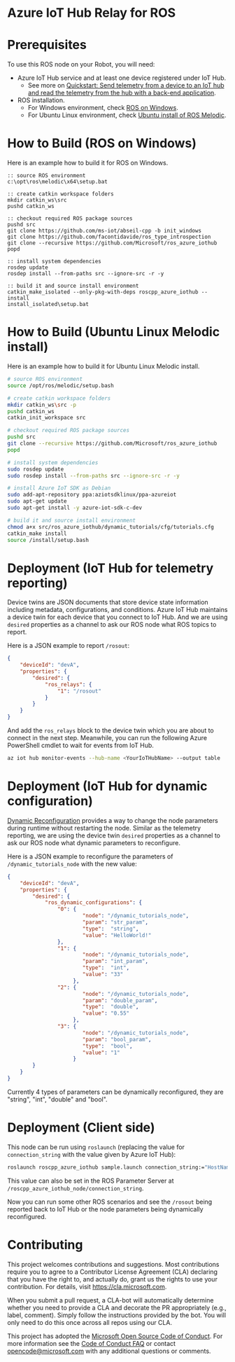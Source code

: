 # Azure IoT Hub Relay for ROS

# Prerequisites
To use this ROS node on your Robot, you will need:
  * Azure IoT Hub service and at least one device registered under IoT Hub.
    * See more on [Quickstart: Send telemetry from a device to an IoT hub and read the telemetry from the hub with a back-end application](https://docs.microsoft.com/en-us/azure/iot-hub/quickstart-send-telemetry-c).
  * ROS installation.
    * For Windows environment, check [ROS on Windows](https://aka.ms/ros).
    * For Ubuntu Linux environment, check [Ubuntu install of ROS Melodic](http://wiki.ros.org/melodic/Installation/Ubuntu).

# How to Build (ROS on Windows)
Here is an example how to build it for ROS on Windows.
```Batchfile
:: source ROS environment
c:\opt\ros\melodic\x64\setup.bat

:: create catkin workspace folders
mkdir catkin_ws\src
pushd catkin_ws

:: checkout required ROS package sources
pushd src
git clone https://github.com/ms-iot/abseil-cpp -b init_windows
git clone https://github.com/facontidavide/ros_type_introspection
git clone --recursive https://github.com/Microsoft/ros_azure_iothub
popd

:: install system dependencies
rosdep update
rosdep install --from-paths src --ignore-src -r -y

:: build it and source install environment
catkin_make_isolated --only-pkg-with-deps roscpp_azure_iothub --install
install_isolated\setup.bat
```

# How to Build (Ubuntu Linux Melodic install)
Here is an example how to build it for Ubuntu Linux Melodic install.

``` bash
# source ROS environment
source /opt/ros/melodic/setup.bash

# create catkin workspace folders
mkdir catkin_ws\src -p
pushd catkin_ws
catkin_init_workspace src

# checkout required ROS package sources
pushd src
git clone --recursive https://github.com/Microsoft/ros_azure_iothub
popd

# install system dependencies
sudo rosdep update
sudo rosdep install --from-paths src --ignore-src -r -y

# install Azure IoT SDK as Debian
sudo add-apt-repository ppa:aziotsdklinux/ppa-azureiot
sudo apt-get update
sudo apt-get install -y azure-iot-sdk-c-dev

# build it and source install environment
chmod a+x src/ros_azure_iothub/dynamic_tutorials/cfg/tutorials.cfg
catkin_make install
source /install/setup.bash
```

# Deployment (IoT Hub for telemetry reporting)
Device twins are JSON documents that store device state information including metadata, configurations, and conditions. Azure IoT Hub maintains a device twin for each device that you connect to IoT Hub. And we are using `desired` properties as a channel to ask our ROS node what ROS topics to report.

Here is a JSON example to report `/rosout`:

``` json
{
    "deviceId": "devA",
    "properties": {
        "desired": {
            "ros_relays": {
                "1": "/rosout"
            }
        }
    }
}
```

And add the `ros_relays` block to the device twin which you are about to connect in the next step. Meanwhile, you can run the following Azure PowerShell cmdlet to wait for events from IoT Hub.

``` bash
az iot hub monitor-events --hub-name <YourIoTHubName> --output table
```

# Deployment (IoT Hub for dynamic configuration)
[Dynamic Reconfiguration](http://wiki.ros.org/dynamic_reconfigure) provides a way to change the node parameters during runtime without restarting the node.
Similar as the telemetry reporting, we are using the device twin `desired` properties as a channel to ask our ROS node what dynamic parameters to reconfigure.

Here is a JSON example to reconfigure the parameters of `/dynamic_tutorials_node` with the new value:

``` json
{
    "deviceId": "devA",
    "properties": {
        "desired": {
            "ros_dynamic_configurations": {
                "0": {
                        "node": "/dynamic_tutorials_node", 
                        "param": "str_param",
                        "type":  "string",
                        "value": "HelloWorld!"
                },
                "1": {
                        "node": "/dynamic_tutorials_node",
                        "param": "int_param",
                        "type":  "int",
                        "value": "33"
                     },
                "2": {
                        "node": "/dynamic_tutorials_node",
                        "param": "double_param",
                        "type":  "double",
                        "value": "0.55"
                     },
                "3": {
                        "node": "/dynamic_tutorials_node",
                        "param": "bool_param",
                        "type":  "bool",
                        "value": "1"
                     }
        }
    }
}
```
Currently 4 types of parameters can be dynamically reconfigured, they are "string", "int", "double" and "bool".

# Deployment (Client side)
This node can be run using `roslaunch` (replacing the value for `connection_string` with the value given by Azure IoT Hub):

``` bash
roslaunch roscpp_azure_iothub sample.launch connection_string:="HostName=sample.azure-devices.net;DeviceId=rosbot;SharedAccessKey=sampleKey"
```

This value can also be set in the ROS Parameter Server at `/roscpp_azure_iothub_node/connection_string`.

Now you can run some other ROS scenarios and see the `/rosout` being reported back to IoT Hub or the node parameters being dynamically reconfigured.

# Contributing

This project welcomes contributions and suggestions.  Most contributions require you to agree to a
Contributor License Agreement (CLA) declaring that you have the right to, and actually do, grant us
the rights to use your contribution. For details, visit https://cla.microsoft.com.

When you submit a pull request, a CLA-bot will automatically determine whether you need to provide
a CLA and decorate the PR appropriately (e.g., label, comment). Simply follow the instructions
provided by the bot. You will only need to do this once across all repos using our CLA.

This project has adopted the [Microsoft Open Source Code of Conduct](https://opensource.microsoft.com/codeofconduct/).
For more information see the [Code of Conduct FAQ](https://opensource.microsoft.com/codeofconduct/faq/) or
contact [opencode@microsoft.com](mailto:opencode@microsoft.com) with any additional questions or comments.
